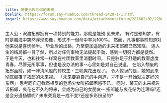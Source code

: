 ```yaml
---
title: 硬要无视与你的未来
bbslink: https://forum.say-huahuo.com/thread-2429-1-1.html
imgurl: https://www.say-huahuo.com/data/attachment/forum/201602/02/220044w3ltraauqogtrt8u.jpg
---
```


主人公・沢渡拓郎拥有一项特别的能力，那就是能预 见未来。
有时是预知梦，有时是脑海中突然浮现影像，形式不一但命中率为100%。
然而，凡事都事前知道对他来说是喜忧参半。
毕业后的出路，乃至更加遥远的未来拓郎都已然知晓。
连人生的结局都一目了然，所以对任何事物无法提起干劲，感到一切努力都是徒然。
于是今天，也和往常一样窝在社团教室里消磨时间。
只是驻足于舒适的教室虚度青春，尽管无所事事，但也是没办法的事--心里如是对自己说道。
在陷入颓废的拓郎面前，如一阵清风般的转校生・三咲爽花出现了。
令人惊讶的是，她的到来彻底颠覆了拓郎的未来视。
「未来要靠自己的手创造，才不是一开始就决定好的东西」
思考同自己截然相反的登场少女叫拓郎困惑不已。
同时，某天的未来视告诉拓郎，爽花在不久的将来，会成为自己的女朋友--
拓郎能与爽花结为连理吗?还是会分道扬镳呢?
未来究竟是一成不变?还是多彩纷呈的?<!--more-->
